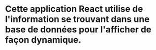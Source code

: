 # Cette application React utilise de l'information se trouvant dans une base de données pour l'afficher de façon dynamique.